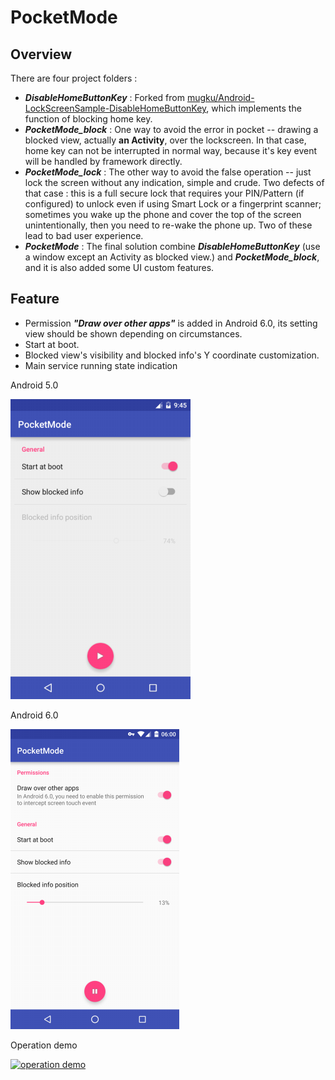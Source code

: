 # PocketMode
## Overview

There are four project folders :

 - ***DisableHomeButtonKey*** : Forked from [mugku/Android-LockScreenSample-DisableHomeButtonKey](https://github.com/mugku/Android-LockScreenSample-DisableHomeButtonKey), which implements the function of blocking home key.
 - ***PocketMode_block*** : One way to avoid the error in pocket -- drawing a blocked view, actually **an Activity**, over the lockscreen. In that case, home key can not be interrupted in normal way, because it's key event will be handled by framework directly.
 - ***PocketMode_lock*** : The other way to avoid the false operation -- just lock the screen without any indication, simple and crude. Two defects of that case : this is a full secure lock that requires your PIN/Pattern (if configured) to unlock even if using Smart Lock or a fingerprint scanner; sometimes you wake up the phone and cover the top of the screen unintentionally, then you need to re-wake the phone up. Two of these lead to bad user experience.
 - ***PocketMode*** : The final solution combine ***DisableHomeButtonKey*** (use a window except an Activity as blocked view.) and ***PocketMode_block***, and it is also added some UI custom features. 

## Feature
 - Permission ***"Draw over other apps"*** is added in Android 6.0, its setting view should be shown depending on circumstances.
 - Start at boot.
 - Blocked view's visibility and blocked info's Y coordinate customization.
 - Main service running state indication

Android 5.0

![Android 5.0](PocketMode/Screenshots/android_5.0.png)

Android 6.0

![Android 6.0](PocketMode/Screenshots/android_6.0.png)

Operation demo

[![operation demo](http://img.youtube.com/vi/UX4i1r5sp0o/0.jpg)](http://www.youtube.com/watch?v=UX4i1r5sp0o)
